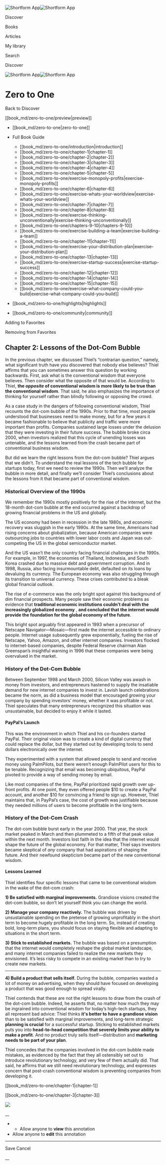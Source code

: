 ![Shortform App](/img/logo.36a2399e.svg)![Shortform App](/img/logo-dark.70c1b072.svg)

Discover

Books

Articles

My library

Search

Discover

![Shortform App](/img/logo.36a2399e.svg)![Shortform App](/img/logo-dark.70c1b072.svg)

# Zero to One

Back to Discover

[[book_md/zero-to-one/preview|preview]]

  * [[book_md/zero-to-one|zero-to-one]]
  * Full Book Guide

    * [[book_md/zero-to-one/introduction|introduction]]
    * [[book_md/zero-to-one/chapter-1|chapter-1]]
    * [[book_md/zero-to-one/chapter-2|chapter-2]]
    * [[book_md/zero-to-one/chapter-3|chapter-3]]
    * [[book_md/zero-to-one/chapter-4|chapter-4]]
    * [[book_md/zero-to-one/chapter-5|chapter-5]]
    * [[book_md/zero-to-one/exercise-monopoly-profits|exercise-monopoly-profits]]
    * [[book_md/zero-to-one/chapter-6|chapter-6]]
    * [[book_md/zero-to-one/exercise-whats-your-worldview|exercise-whats-your-worldview]]
    * [[book_md/zero-to-one/chapter-7|chapter-7]]
    * [[book_md/zero-to-one/chapter-8|chapter-8]]
    * [[book_md/zero-to-one/exercise-thinking-unconventionally|exercise-thinking-unconventionally]]
    * [[book_md/zero-to-one/chapters-9-10|chapters-9-10]]
    * [[book_md/zero-to-one/exercise-building-a-team|exercise-building-a-team]]
    * [[book_md/zero-to-one/chapter-11|chapter-11]]
    * [[book_md/zero-to-one/exercise-your-distribution-plan|exercise-your-distribution-plan]]
    * [[book_md/zero-to-one/chapter-13|chapter-13]]
    * [[book_md/zero-to-one/exercise-startup-success|exercise-startup-success]]
    * [[book_md/zero-to-one/chapter-12|chapter-12]]
    * [[book_md/zero-to-one/chapter-14|chapter-14]]
    * [[book_md/zero-to-one/chapter-15|chapter-15]]
    * [[book_md/zero-to-one/exercise-what-company-could-you-build|exercise-what-company-could-you-build]]
  * [[book_md/zero-to-one/highlights|highlights]]
  * [[book_md/zero-to-one/community|community]]



Adding to Favorites 

Removing from Favorites 

## Chapter 2: Lessons of the Dot-Com Bubble

In the previous chapter, we discussed Thiel’s “contrarian question,” namely, what significant truth have you discovered that nobody else believes? Thiel affirms that you can sometimes answer this question by working backwards. First, ask what is the conventional wisdom that everyone believes. Then consider what the opposite of that would be. According to Thiel, **the _opposite_ of conventional wisdom is more likely to be true than the conventional wisdom**. That said, he also emphasizes the importance of thinking for yourself rather than blindly following or opposing the crowd.

As a case study in the dangers of following conventional wisdom, Thiel recounts the dot-com bubble of the 1990s. Prior to that time, most people understood that businesses need to make money, but for a few years it became fashionable to believe that publicity and traffic were more important than profits. Companies sustained large losses under the delusion that they were investing in their future success. The bubble broke circa 2000, when investors realized that this cycle of unending losses was untenable, and the lessons learned from the crash became part of conventional business wisdom.

But did we learn the right lessons from the dot-com bubble? Thiel argues that we didn’t. To understand the real lessons of the tech bubble for startups today, first we need to review the 1990s. Then we’ll analyze the bubble in more detail, and finally we’ll consider Thiel’s conclusions about the lessons from it that became part of conventional wisdom.

### Historical Overview of the 1990s

We remember the 1990s mostly positively for the rise of the internet, but the 18-month dot-com bubble at the end occurred against a backdrop of growing financial problems in the US and globally.

The US economy had been in recession in the late 1980s, and economic recovery was sluggish in the early 1990s. At the same time, Americans had rising concerns about globalization, because American companies were outsourcing jobs to countries with lower labor costs and Japan was out-competing the US in the global semiconductor market.

And the US wasn’t the only country facing financial challenges in the 1990s. For example, in 1997, the economies of Thailand, Indonesia, and South Korea crashed due to massive debt and government corruption. And in 1998, Russia, also facing insurmountable debt, defaulted on its loans by devaluing its currency. The European economy was also struggling through its transition to universal currency. These crises contributed to a bleak global financial outlook.

The rise of e-commerce was the only bright spot against this background of dim financial prospects. Many people saw their economic problems as evidence that **traditional economic institutions couldn’t deal with the increasingly globalized economy** , **and concluded that** **the internet would provide the foundation for the global economy of the future**.

This bright spot arguably first appeared in 1993 when a precursor of Netscape Navigator—Mosaic—first made the internet accessible to ordinary people. Internet usage subsequently grew exponentially, fueling the rise of Netscape, Yahoo, Amazon, and other internet companies. Investors flocked to internet-based companies, despite Federal Reserve chairman Alan Greenspan’s insightful warning in 1996 that these companies were being overvalued in the market.

### History of the Dot-Com Bubble

Between September 1998 and March 2000, Silicon Valley was awash in money from investors, and entrepreneurs hastened to supply the insatiable demand for new internet companies to invest in. Lavish launch celebrations became the norm, as did a business model that encouraged growing your company by spending investors’ money, whether it was profitable or not. Thiel speculates that many entrepreneurs recognized this situation was unsustainable, but decided to enjoy it while it lasted.

#### PayPal’s Launch

This was the environment in which Thiel and his co-founders started PayPal. Their original vision was to create a kind of digital currency that could replace the dollar, but they started out by developing tools to send dollars electronically over the internet.

They experimented with a system that allowed people to send and receive money using PalmPilots, but there weren’t enough PalmPilot users for this to be tenable. Recognizing that email was becoming ubiquitous, PayPal pivoted to provide a way of sending money by email.

Like most companies of the time, PayPal prioritized rapid growth over up-front profits. At one point, they even offered people $10 to create a PayPal account, and another $10 for convincing a friend to sign up. However, Thiel maintains that, in PayPal’s case, the cost of growth was justifiable because they needed millions of users to become profitable in the long term.

### History of the Dot-Com Crash

The dot-com bubble burst early in the year 2000. That year, the stock market peaked in March and then plummeted to a fifth of that peak value within the next month. Investors lost faith in the idea that the internet would shape the future of the global economy. For that matter, Thiel says investors became skeptical of _any_ company that had aspirations of shaping the future. And their newfound skepticism became part of the new conventional wisdom.

#### Lessons Learned

Thiel identifies four specific lessons that came to be conventional wisdom in the wake of the dot-com crash:

**1) Be satisfied with marginal improvements.** Grandiose visions created the dot-com bubble, so don’t let yourself think you can change the world.

**2) Manage your company reactively.** The bubble was driven by unsustainable spending on the pretense of growing unprofitably in the short term to become hugely profitable in the long term. So, instead of creating bold, long-term plans, you should focus on staying flexible and adapting to situations in the short term.

**3) Stick to established markets.** The bubble was based on a presumption that the internet would completely reshape the global market landscape, and many internet companies failed to realize the new markets they envisioned. It’s less risky to compete in an existing market than to try to create new markets.

* * *

**4) Build a product that sells itself.** During the bubble, companies wasted a lot of money on advertising, when they should have focused on developing a product that was good enough to spread virally.

Thiel contends that these are not the right lessons to draw from the crash of the dot-com bubble. Indeed, he asserts that, no matter how much they may be ingrained into conventional wisdom for today’s high-tech startups, they all represent bad advice: Thiel thinks **it's better to have a grandiose vision** than to be satisfied with marginal improvements, and long-term strategic **planning is crucial** for a successful startup. Sticking to established markets puts you into **head-to-head competition that severely limits your ability to make a profit**. And no product truly sells itself—distribution and **marketing needs to be part of your plan**.

Thiel concedes that the companies involved in the dot-com bubble made mistakes, as evidenced by the fact that they all ostensibly set out to introduce revolutionary technology, and very few of them actually did. That said, he affirms that we still need revolutionary technology, and expresses concern that post-crash conventional wisdom is preventing companies from developing it.

[[book_md/zero-to-one/chapter-1|chapter-1]]

[[book_md/zero-to-one/chapter-3|chapter-3]]

![](https://bat.bing.com/action/0?ti=56018282&Ver=2&mid=317f4bb7-1902-4b6c-b1d4-6b0d3bf317dc&sid=72e6e650642c11eeb2dd2161d176fe8d&vid=72e70890642c11eeb72d79fe7b6df2c6&vids=0&msclkid=N&pi=0&lg=en-US&sw=800&sh=600&sc=24&nwd=1&tl=Shortform%20%7C%20Book&p=https%3A%2F%2Fwww.shortform.com%2Fapp%2Fbook%2Fzero-to-one%2Fchapter-2&r=&lt=1071&evt=pageLoad&sv=1&rn=689018)

__

  *   * Allow anyone to **view** this annotation
  * Allow anyone to **edit** this annotation



* * *

Save Cancel

__



